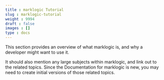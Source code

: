 ```yaml
---
title : marklogic Tutorial
slug : marklogic-tutorial
weight : 9994
draft : false
images : []
type : docs
---
```


This section provides an overview of what marklogic is, and why a developer might want to use it.

It should also mention any large subjects within marklogic, and link out to the related topics.  Since the Documentation for marklogic is new, you may need to create initial versions of those related topics.


